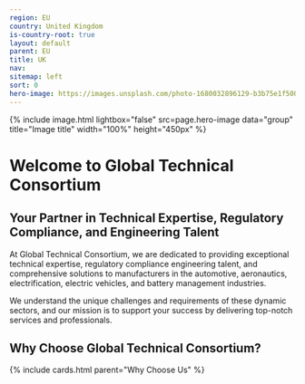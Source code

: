 ```yaml
---
region: EU
country: United Kingdom
is-country-root: true
layout: default
parent: EU
title: UK
nav: 
sitemap: left
sort: 0
hero-image: https://images.unsplash.com/photo-1680032896129-b3b75e1f5005?ixlib=rb-4.0.3&ixid=M3wxMjA3fDB8MHxwaG90by1wYWdlfHx8fGVufDB8fHx8fA%3D%3D&auto=format&fit=crop&w=2071&q=80
---
```


{% include image.html lightbox="false" src=page.hero-image data="group" title="Image title" width="100%" height="450px" %}

# Welcome to Global Technical Consortium

## Your Partner in Technical Expertise, Regulatory Compliance, and Engineering Talent

At Global Technical Consortium, we are dedicated to providing exceptional technical expertise, regulatory compliance engineering talent, and comprehensive solutions to manufacturers in the automotive, aeronautics, electrification, electric vehicles, and battery management industries.

We understand the unique challenges and requirements of these dynamic sectors, and our mission is to support your success by delivering top-notch services and professionals.

## Why Choose Global Technical Consortium?

{% include cards.html parent="Why Choose Us" %}

